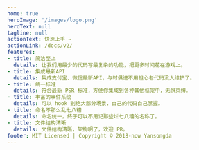 ```yaml
---
home: true
heroImage: '/images/logo.png'
heroText: null
tagline: null
actionText: 快速上手 →
actionLink: /docs/v2/
features:
- title: 简洁至上
  details: 让我们用最少的代码写最复杂的功能，把更多时间花在游戏上。
- title: 集成最新API
  details: 集成支付宝、微信最新API，与时俱进不用担心老代码没人维护了。
- title: 统一标准
  details: 符合最新 PSR 标准，方便你集成到各种其他框架中，无惧束缚。
- title: 丰富的事件系统
  details: 可以 hook 到绝大部分场景，自己的代码自己掌握。
- title: 命名不那么乱七八糟
  details: 命名统一，终于可以不用记那些烂七八糟的名称了。
- title: 文件结构清晰
  details: 文件结构清晰，架构明了，欢迎 PR。
footer: MIT Licensed | Copyright © 2018-now Yansongda
---
```

